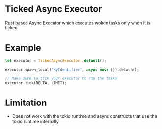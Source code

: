 # Ticked Async Executor

Rust based Async Executor which executes woken tasks only when it is ticked

# Example

```rust
let executor = TickedAsyncExecutor::default();

executor.spawn_local("MyIdentifier", async move {}).detach();

// Make sure to tick your executor to run the tasks
executor.tick(DELTA, LIMIT);
```

# Limitation

- Does not work with the tokio runtime and async constructs that use the tokio runtime internally
